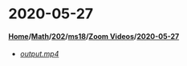 # 2020-05-27
#### [Home](../../../../..)/[Math](../../../..)/[202](../../..)/[ms18](../..)/[Zoom Videos](..)/[2020-05-27]()
- [_output.mp4_](output.mp4)
